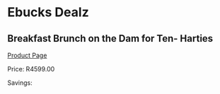 
# Ebucks Dealz
## Breakfast Brunch on the Dam for Ten- Harties
[Product Page](https://www.ebucks.com/web/shop/productSelected.do?prodId=342593226&catId=322194367)

Price: R4599.00

Savings: 


	